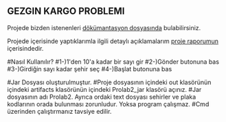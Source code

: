 ## GEZGIN KARGO PROBLEMI

Projede bizden istenenleri [dökümantasyon dosyasında](https://github.com/MelihYesilyurt/Gezgin-Kargo-Problemi-ProLab2-Proje1/blob/master/prolab2_1.pdf) bulabilirsiniz.

Projede içerisinde yaptıklarımla ilgili detaylı açıklamalarım [proje raporumun](https://github.com/MelihYesilyurt/Gezgin-Kargo-Problemi-ProLab2-Proje1/blob/master/Rapor.pdf) içerisindedir.

#Nasıl Kullanılır?
#1-)1'den 10'a kadar bir sayı gir
#2-)Gönder butonuna bas
#3-)Girdiğin sayı kadar şehir seç
#4-)Başlat butonuna bas

#Jar Dosyası oluşturulmuştur. 
#Proje dosyasının içindeki out klasörünün içindeki artifacts klasörünün içindeki Prolab2_jar klasörü açınız.
#Jar dosyasının adı Prolab2. Ayrıca ordaki text dosyası sehirler ve plaka kodlarının orada bulunması zorunludur. Yoksa program çalışmaz.
#Cmd üzerinden çalıştırmanız tavsiye edilir.
